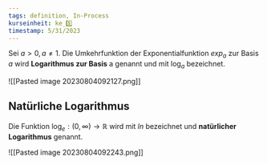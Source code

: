 ```yaml
---
tags: definition, In-Process
kurseinheit: ke_5️⃣
timestamp: 5/31/2023
---
```

Sei $a>0,a \neq 1$. Die Umkehrfunktion der Exponentialfunktion $exp_{a}$ zur Basis $a$ wird **Logarithmus zur Basis** a genannt und mit $\log_{a}$ bezeichnet.

![[Pasted image 20230804092127.png]]

## Natürliche Logarithmus
Die Funktion $\log_{e}:(0,\infty) \rightarrow\mathbb{R}$ wird mit $ln$ bezeichnet und **natürlicher Logarithmus** genannt.

![[Pasted image 20230804092243.png]]